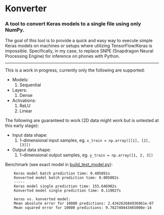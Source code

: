 # Konverter
### A tool to convert Keras models to a single file using only NumPy.

The goal of this tool is to provide a quick and easy way to execute simple Keras models on machines or setups where utilizing TensorFlow/Keras is impossible. Specifically, in my case, to replace SNPE (Snapdragon Neural Processing Engine) for inference on phones with Python.

---
This is a work in progress, currently only the following are supported:

  - Models:
    1. Sequential
  - Layers:
    1. Dense
  - Activations:
    1. ReLU
    2. Linear

The following are guaranteed to work (2D data might work but is untested at this early stage):

  - Input data shape:
    1. 1-dimensional input samples, eg. `x_train = np.array([[1], [2], [3]])`
  - Output data shape:
    1. 1-dimensional output samples, eg. `y_train = np.array([1, 2, 3])`

Benchmark (see exact model in [build_test_model.py](build_test_model.py)):
```
    Keras model batch prediction time: 0.405091s
    Konverted model batch prediction time: 0.005002s
    -----
    Keras model single prediction time: 155.646902s
    Konverted model single prediction time: 0.119027s
    
    keras vs. konverted model:
    Mean absolute error for 10000 predictions: 2.434262684936961e-07
    Mean squared error for 10000 predictions: 9.782740443465008e-14
```
